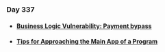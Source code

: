 ### Day 337

#### [<ul><li>Business Logic Vulnerability: Payment bypass</ul></li>](https://vrushabhd.medium.com/business-logic-vulnerability-payment-bypass-9335bdbdbdf6)
#### [<ul><li>Tips for Approaching the Main App of a Program</ul></li>](https://www.youtube.com/watch?v=S077-waODvc&ab_channel=InsiderPhD)
